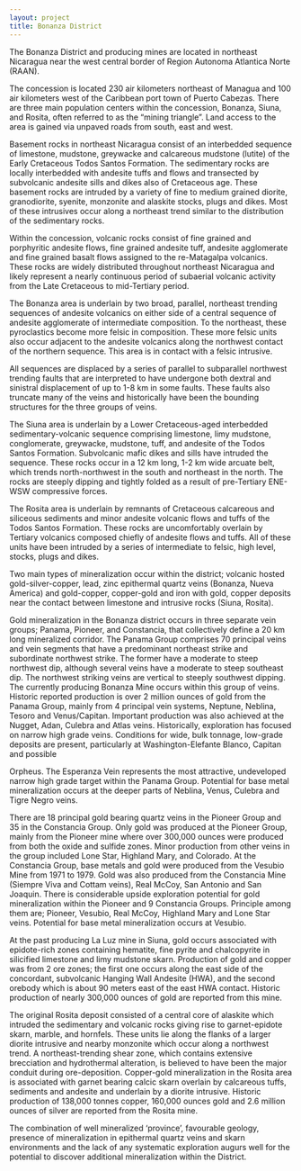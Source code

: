 ```yaml
---
layout: project
title: Bonanza District
---
```


The Bonanza District and producing mines are located in northeast
Nicaragua near the west central border of Region Autonoma Atlantica
Norte (RAAN).

The concession is located 230 air kilometers northeast of Managua and
100 air kilometers west of the Caribbean port town of Puerto Cabezas.
There are three main population centers within the concession, Bonanza,
Siuna, and Rosita, often referred to as the “mining triangle”. Land
access to the area is gained via unpaved roads from south, east and
west.

Basement rocks in northeast Nicaragua consist of an interbedded sequence
of limestone, mudstone, greywacke and calcareous mudstone (lutite) of
the Early Cretaceous Todos Santos Formation. The sedimentary rocks are
locally interbedded with andesite tuffs and flows and transected by
subvolcanic andesite sills and dikes also of Cretaceous age. These
basement rocks are intruded by a variety of fine to medium grained
diorite, granodiorite, syenite, monzonite and alaskite stocks, plugs and
dikes. Most of these intrusives occur along a northeast trend similar to
the distribution of the sedimentary rocks.

Within the concession, volcanic rocks consist of fine grained and
porphyritic andesite flows, fine grained andesite tuff, andesite
agglomerate and fine grained basalt flows assigned to the re-Matagalpa
volcanics. These rocks are widely distributed throughout northeast
Nicaragua and likely represent a nearly continuous period of subaerial
volcanic activity from the Late Cretaceous to mid-Tertiary period.

The Bonanza area is underlain by two broad, parallel, northeast trending
sequences of andesite volcanics on either side of a central sequence of
andesite agglomerate of intermediate composition. To the northeast,
these pyroclastics become more felsic in composition. These more felsic
units also occur adjacent to the andesite volcanics along the northwest
contact of the northern sequence. This area is in contact with a felsic
intrusive.

All sequences are displaced by a series of parallel to subparallel
northwest trending faults that are interpreted to have undergone both
dextral and sinistral displacement of up to 1-8 km in some faults. These
faults also truncate many of the veins and historically have been the
bounding structures for the three groups of veins.

The Siuna area is underlain by a Lower Cretaceous-aged interbedded
sedimentary-volcanic sequence comprising limestone, limy mudstone,
conglomerate, greywacke, mudstone, tuff, and andesite of the Todos
Santos Formation. Subvolcanic mafic dikes and sills have intruded the
sequence. These rocks occur in a 12 km long, 1-2 km wide arcuate belt,
which trends north-northwest in the south and northeast in the north.
The rocks are steeply dipping and tightly folded as a result of
pre-Tertiary ENE-WSW compressive forces.

The Rosita area is underlain by remnants of Cretaceous calcareous and
siliceous sediments and minor andesite volcanic flows and tuffs of the
Todos Santos Formation. These rocks are uncomfortably overlain by
Tertiary volcanics composed chiefly of andesite flows and tuffs. All of
these units have been intruded by a series of intermediate to felsic,
high level, stocks, plugs and dikes.

Two main types of mineralization occur within the district; volcanic
hosted gold-silver-copper, lead, zinc epithermal quartz veins (Bonanza,
Nueva America) and gold-copper, copper-gold and iron with gold, copper
deposits near the contact between limestone and intrusive rocks (Siuna,
Rosita).

Gold mineralization in the Bonanza district occurs in three separate
vein groups; Panama, Pioneer, and Constancia, that collectively define a
20 km long mineralized corridor. The Panama Group comprises 70 principal
veins and vein segments that have a predominant northeast strike and
subordinate northwest strike. The former have a moderate to steep
northwest dip, although several veins have a moderate to steep southeast
dip. The northwest striking veins are vertical to steeply southwest
dipping. The currently producing Bonanza Mine occurs within this group
of veins. Historic reported production is over 2 million ounces of gold
from the Panama Group, mainly from 4 principal vein systems, Neptune,
Neblina, Tesoro and Venus/Capitan. Important production was also
achieved at the Nugget, Adan, Culebra and Atlas veins. Historically,
exploration has focused on narrow high grade veins. Conditions for wide,
bulk tonnage, low-grade deposits are present, particularly at
Washington-Elefante Blanco, Capitan and possible

Orpheus. The Esperanza Vein represents the most attractive, undeveloped
narrow high grade target within the Panama Group. Potential for base
metal mineralization occurs at the deeper parts of Neblina, Venus,
Culebra and Tigre Negro veins.

There are 18 principal gold bearing quartz veins in the Pioneer Group
and 35 in the Constancia Group. Only gold was produced at the Pioneer
Group, mainly from the Pioneer mine where over 300,000 ounces were
produced from both the oxide and sulfide zones. Minor production from
other veins in the group included Lone Star, Highland Mary, and
Colorado. At the Constancia Group, base metals and gold were produced
from the Vesubio Mine from 1971 to 1979. Gold was also produced from the
Constancia Mine (Siempre Viva and Cottam veins), Real McCoy, San Antonio
and San Joaquin. There is considerable upside exploration potential for
gold mineralization within the Pioneer and 9 Constancia Groups.
Principle among them are; Pioneer, Vesubio, Real McCoy, Highland Mary
and Lone Star veins. Potential for base metal mineralization occurs at
Vesubio.

At the past producing La Luz mine in Siuna, gold occurs associated with
epidote-rich zones containing hematite, fine pyrite and chalcopyrite in
silicified limestone and limy mudstone skarn. Production of gold and
copper was from 2 ore zones; the first one occurs along the east side of
the concordant, subvolcanic Hanging Wall Andesite (HWA), and the second
orebody which is about 90 meters east of the east HWA contact. Historic
production of nearly 300,000 ounces of gold are reported from this mine.

The original Rosita deposit consisted of a central core of alaskite
which intruded the sedimentary and volcanic rocks giving rise to
garnet-epidote skarn, marble, and hornfels. These units lie along the
flanks of a larger diorite intrusive and nearby monzonite which occur
along a northwest trend. A northeast-trending shear zone, which contains
extensive brecciation and hydrothermal alteration, is believed to have
been the major conduit during ore-deposition. Copper-gold mineralization
in the Rosita area is associated with garnet bearing calcic skarn
overlain by calcareous tuffs, sediments and andesite and underlain by a
diorite intrusive. Historic production of 138,000 tonnes copper, 160,000
ounces gold and 2.6 million ounces of silver are reported from the
Rosita mine.

The combination of well mineralized ‘province’, favourable geology,
presence of mineralization in epithermal quartz veins and skarn
environments and the lack of any systematic exploration augurs well for
the potential to discover additional mineralization within the District.
